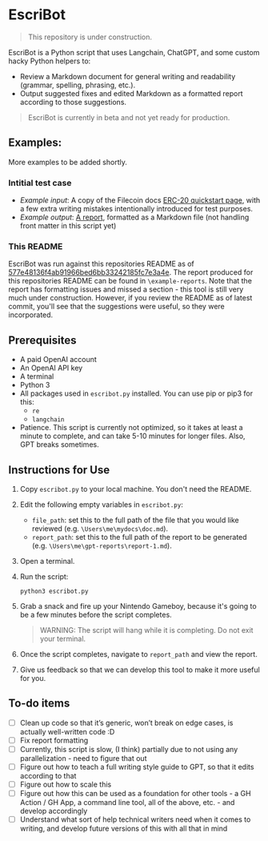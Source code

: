 # EscriBot

> This repository is under construction.

EscriBot is a Python script that uses Langchain, ChatGPT, and some custom hacky Python helpers to:

- Review a Markdown document for general writing and readability (grammar, spelling, phrasing, etc.).
- Output suggested fixes and edited Markdown as a formatted report according to those suggestions.

> EscriBot is currently in beta and not yet ready for production.

## Examples:

More examples to be added shortly.

### Intitial test case
- _Example input_: A copy of the Filecoin docs [ERC-20 quickstart page](https://gist.github.com/ElPaisano/5985b02c82f6eba48a5892b8dca276e4), with a few extra writing mistakes intentionally introduced for test purposes.
- _Example output_: [A report](https://gist.github.com/ElPaisano/82712cafaca2b1fe26e6dcb50ea8af56), formatted as a Markdown file (not handling front matter in this script yet)

### This README

EscriBot was run against this repositories README as of [577e48136f4ab91966bed6bb33242185fc7e3a4e](https://github.com/ElPaisano/EscriBot/commit/577e48136f4ab91966bed6bb33242185fc7e3a4e). The report produced for this repositories README can be found in `\example-reports`. Note that the report has formatting issues and missed a section - this tool is still very much under construction. However, if you review the README as of latest commit, you'll see that the suggestions were useful, so they were incorporated.

## Prerequisites

- A paid OpenAI account
- An OpenAI API key
- A terminal
- Python 3
- All packages used in `escribot.py` installed. You can use pip or pip3 for this:
  - `re`
  - `langchain`
- Patience. This script is currently not optimized, so it takes at least a minute to complete, and can take 5-10 minutes for longer files. Also, GPT breaks sometimes.

## Instructions for Use

1. Copy `escribot.py` to your local machine. You don't need the README.
2. Edit the following empty variables in `escribot.py`:
   - `file_path`: set this to the full path of the file that you would like reviewed (e.g. `\Users\me\mydocs\doc.md`).
   - `report_path`: set this to the full path of the report to be generated (e.g. `\Users\me\gpt-reports\report-1.md`).
3. Open a terminal.
4. Run the script:

   ```shell
   python3 escribot.py
   ```
   
5. Grab a snack and fire up your Nintendo Gameboy, because it's going to be a few minutes before the script completes.

   > WARNING: The script will hang while it is completing. Do not exit your terminal.
   
6. Once the script completes, navigate to `report_path` and view the report.
7. Give us feedback so that we can develop this tool to make it more useful for you.

## To-do items

- [ ] Clean up code so that it’s generic, won’t break on edge cases, is actually well-written code :D
- [ ] Fix report formatting
- [ ] Currently, this script is slow, (I think) partially due to not using any parallelization - need to figure that out 
- [ ] Figure out how to teach a full writing style guide to GPT, so that it edits according to that
- [ ] Figure out how to scale this 
- [ ] Figure out how this can be used as a foundation for other tools -  a GH Action / GH App, a command line tool, all of the above, etc. - and develop accordingly
- [ ] Understand what sort of help technical writers need when it comes to writing, and develop future versions of this with all that in mind
